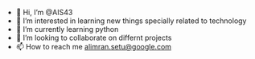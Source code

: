 - 👋 Hi, I’m @AIS43
- 👀 I’m interested in learning new things specially related to technology
- 🌱 I’m currently learning python
- 💞️ I’m looking to collaborate on differnt projects
- 📫 How to reach me alimran.setu@google.com

<!---
AIS43/AIS43 is a ✨ special ✨ repository because its `README.md` (this file) appears on your GitHub profile.
You can click the Preview link to take a look at your changes.
--->

